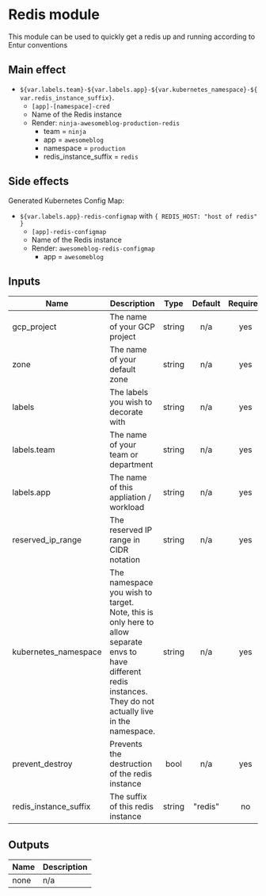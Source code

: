 # Redis module

This module can be used to quickly get a redis up and running according to Entur conventions

## Main effect

- `${var.labels.team}-${var.labels.app}-${var.kubernetes_namespace}-${var.redis_instance_suffix}`.
  - `[app]-[namespace]-cred`
  - Name of the Redis instance
  - Render: `ninja-awesomeblog-production-redis`
      - team = `ninja`
      - app = `awesomeblog`
      - namespace = `production`
      - redis_instance_suffix = `redis`

## Side effects

Generated Kubernetes Config Map:

- `${var.labels.app}-redis-configmap` with `{ REDIS_HOST: "host of redis" }`
  - `[app]-redis-configmap`
  - Name of the Redis instance
  - Render: `awesomeblog-redis-configmap`
      - app = `awesomeblog`

## Inputs

| Name | Description | Type | Default | Required |
|------|-------------|:----:|:-----:|:-----:|
| gcp_project | The name of your GCP project | string | n/a | yes |
| zone | The name of your default zone | string | n/a | yes |
| labels | The labels you wish to decorate with | string | n/a | yes |
| labels.team | The name of your team or department | string | n/a | yes |
| labels.app | The name of this appliation / workload | string | n/a | yes |
| reserved_ip_range | The reserved IP range in CIDR notation | string | n/a | yes |
| kubernetes_namespace | The namespace you wish to target. Note, this is only here to allow separate envs to have different redis instances. They do not actually live in the namespace. | string | n/a | yes |
| prevent_destroy | Prevents the destruction of the redis instance | bool | n/a | yes |
| redis_instance_suffix | The suffix of this redis instance | string | "redis" | no |


## Outputs

| Name | Description |
|------|-------------|
| none | n/a |